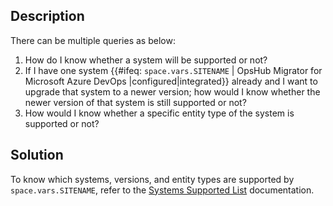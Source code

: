 ## Description

There can be multiple queries as below: 

1. How do I know whether a system will be supported or not?
2. If I have one system {{#ifeq: <code class="expression">space.vars.SITENAME</code> | OpsHub Migrator for Microsoft Azure DevOps |configured|integrated}} already and I want to upgrade that system to a newer version; how would I know whether the newer version of that system is still supported or not?
3. How would I know whether a specific entity type of the system is supported or not? 

## Solution

To know which systems, versions, and entity types are supported by <code class="expression">space.vars.SITENAME</code>, refer to the [Systems Supported List](../../../supported-connectors/systems-supported.md) documentation.
